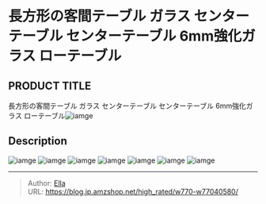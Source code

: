 # 長方形の客間テーブル ガラス センターテーブル センターテーブル  6mm強化ガラス ローテーブル


## PRODUCT TITLE 

長方形の客間テーブル ガラス センターテーブル センターテーブル  6mm強化ガラス ローテーブル![iamge](https://b2bfiles1.gigab2b.cn/image/wkseller/6313/20220529_469a65798ec671b66413eadc1f0aeaed.jpg)

## Description











![iamge](https://b2bfiles1.gigab2b.cn/image/wkseller/6313/20220529_79781a4ecc4656f585b54439a1d5307a.jpg)
![iamge](https://b2bfiles1.gigab2b.cn/image/wkseller/6313/20220529_37910796e9c891c559867cf593db4f28.jpg)
![iamge](https://b2bfiles1.gigab2b.cn/image/wkseller/6313/20220529_ae29789a84b2a7749fee44c479a86738.jpg)
![iamge](https://b2bfiles1.gigab2b.cn/image/wkseller/6313/20220529_e9d9bdc91847120b834c7ee84f2eae8b.jpg)
![iamge](https://b2bfiles1.gigab2b.cn/image/wkseller/6313/20220529_35b40ea8ebe1a1f1ca4f9ed5d192c019.jpg)
![iamge](https://b2bfiles1.gigab2b.cn/image/wkseller/6313/20220529_155e3a4164a315ea3b710fac4aa38275.jpg)
![iamge](https://b2bfiles1.gigab2b.cn/image/wkseller/6313/20220529_4c88bdbeb624639bdac14dbc27882795.jpg)


---

> Author: [Ella](https://blog.jp.amzshop.net/)  
> URL: https://blog.jp.amzshop.net/high_rated/w770-w77040580/  


